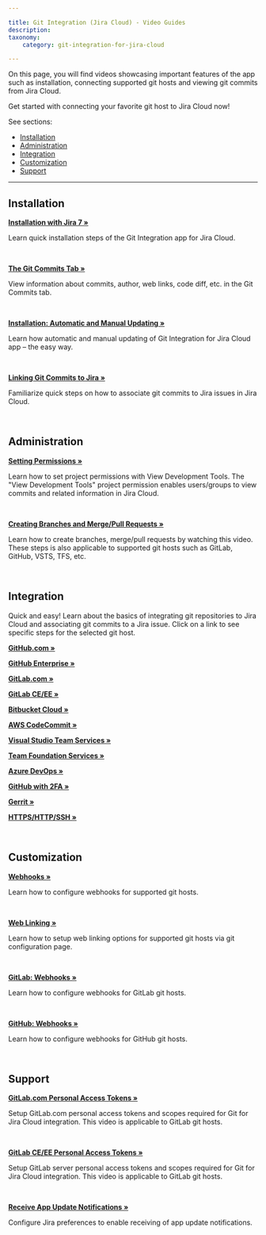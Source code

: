 ```yaml
---

title: Git Integration (Jira Cloud) - Video Guides
description:
taxonomy:
    category: git-integration-for-jira-cloud

---
```

On this page, you will find videos showcasing important features of the app such as installation, connecting supported git hosts and viewing git commits from Jira Cloud.

Get started with connecting your favorite git host to Jira Cloud now!

See sections:
- [Installation](#installation)
- [Administration](#administration)
- [Integration](#integration)
- [Customization](#customization)
- [Support](#support)

* * *

## Installation

**[Installation with Jira 7 »](https://bigbrassband.wistia.com/medias/lr0jp6ntfd)**

Learn quick installation steps of the Git Integration app for Jira Cloud.

<br>

**[The Git Commits Tab »](https://bigbrassband.wistia.com/medias/fp60i95l2w)**

View information about commits, author, web links, code diff, etc. in the Git Commits tab.

<br>

**[Installation: Automatic and Manual Updating »](https://bigbrassband.wistia.com/medias/aoyowvw485)**

Learn how automatic and manual updating of Git Integration for Jira Cloud app – the easy way.

<br>

**[Linking Git Commits to Jira »](https://bigbrassband.wistia.com/medias/cs229y2gzj)**

Familiarize quick steps on how to associate git commits to Jira issues in Jira Cloud.

<br>

## Administration

**[Setting Permissions »](https://bigbrassband.wistia.com/medias/21vd3arsj6)**

Learn how to set project permissions with View Development Tools. The "View Development Tools" project permission enables users/groups to view commits and related information in Jira Cloud.

<br>

**[Creating Branches and Merge/Pull Requests »](https://bigbrassband.wistia.com/medias/c5qh10mjgf)**

Learn how to create branches, merge/pull requests by watching this video. These steps is also applicable to supported git hosts such as GitLab, GitHub, VSTS, TFS, etc.

<br>

## Integration

Quick and easy! Learn about the basics of integrating git repositories to Jira Cloud and associating git commits to a Jira issue. Click on a link to see specific steps for the selected git host.

**[GitHub.com »](https://bigbrassband.wistia.com/medias/8jtnqzp79y)**

**[GitHub Enterprise »](https://bigbrassband.wistia.com/medias/vfwwqnn3mm)**

**[GitLab.com »](https://bigbrassband.wistia.com/medias/hi45vum4yp)**

**[GitLab CE/EE »](https://bigbrassband.wistia.com/medias/q9q0zg3rug)**

**[Bitbucket Cloud »](https://bigbrassband.wistia.com/medias/t06mkhx4ae)**

**[AWS CodeCommit »](https://bigbrassband.wistia.com/medias/5w5p0lbz77)**

**[Visual Studio Team Services »](https://bigbrassband.wistia.com/medias/n840jfrer4)**

**[Team Foundation Services »](https://bigbrassband.wistia.com/medias/czu7wovicv)**

**[Azure DevOps »](https://bigbrassband.wistia.com/medias/czu7wovicv)**

**[GitHub with 2FA »](https://bigbrassband.wistia.com/medias/td1tnswem8)**

**[Gerrit »](https://bigbrassband.wistia.com/medias/eolraizc6s)**

**[HTTPS/HTTP/SSH »](https://bigbrassband.wistia.com/medias/bu0wamg1fx)**

<br>

## Customization

**[Webhooks »](https://bigbrassband.wistia.com/medias/4o796wnrdx)**

Learn how to configure webhooks for supported git hosts.

<br>

**[Web Linking »](https://bigbrassband.wistia.com/medias/zfxfemq7z8)**

Learn how to setup web linking options for supported git hosts via git configuration page.

<br>

**[GitLab: Webhooks »](https://bigbrassband.wistia.com/medias/jp6bqtvkf4)**

Learn how to configure webhooks for GitLab git hosts.

<br>

**[GitHub: Webhooks »](https://bigbrassband.wistia.com/medias/iqy5461ebq)**

Learn how to configure webhooks for GitHub git hosts.

<br>

## Support

**[GitLab.com Personal Access Tokens »](https://bigbrassband.wistia.com/medias/pugrp72ylq)**

Setup GitLab.com personal access tokens and scopes required for Git for Jira Cloud integration. This video is applicable to GitLab git hosts.

<br>

**[GitLab CE/EE Personal Access Tokens »](https://bigbrassband.wistia.com/medias/pugrp72ylq)**

Setup GitLab server personal access tokens and scopes required for Git for Jira Cloud integration. This video is applicable to GitLab git hosts.

<br>

**[Receive App Update Notifications »](https://bigbrassband.wistia.com/medias/u9rojnv0vv)**

Configure Jira preferences to enable receiving of app update notifications.

